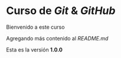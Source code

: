 # Curso de _Git_ & _GitHub_

Bienvenido a este curso

Agregando más contenido al _README.md_

Esta es la versión **1.0.0**
